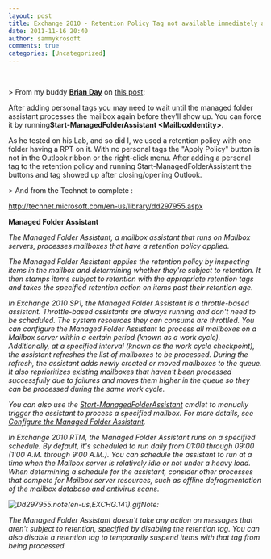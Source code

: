 ```yaml
---
layout: post
title: Exchange 2010 - Retention Policy Tag not available immediately after definition in EMC
date: 2011-11-16 20:40
author: sammykrosoft
comments: true
categories: [Uncategorized]
---
```

<p>&nbsp;<p>&gt; From my buddy <strong><a href="http://social.technet.microsoft.com/profile/brian%20day%20%5Bmsft%5D/?ws=usercard-mini" target="_blank">Brian Day</a></strong> on <a href="http://social.technet.microsoft.com/Forums/en-US/exchange2010/thread/dbcb7789-2305-4366-bc7b-1795ce379160/" target="_blank">this post</a>: </p><p>After adding personal tags you may need to wait until the managed folder assistant processes the mailbox again before they'll show up. You can force it by running<strong>Start-ManagedFolderAssistant &lt;MailboxIdentity&gt;</strong>.</p><p>As he tested on his Lab, and so did I, we used a retention policy with one folder having a RPT on it. With no personal tags the "Apply Policy" button is not in the Outlook ribbon or the right-click menu. After adding a personal tag to the retention policy and running Start-ManagedFolderAssistant the buttons and tag showed up after closing/opening Outlook.</p><p>&gt; And from the Technet to complete :</p><p><a title="http://technet.microsoft.com/en-us/library/dd297955.aspx" href="http://technet.microsoft.com/en-us/library/dd297955.aspx">http://technet.microsoft.com/en-us/library/dd297955.aspx</a>&nbsp;</p><p><strong>Managed Folder Assistant</strong></p><p><em>The Managed Folder Assistant, a mailbox assistant that runs on Mailbox servers, processes mailboxes that have a retention policy applied. </em></p><p><em>The Managed Folder Assistant applies the retention policy by inspecting items in the mailbox and determining whether they're subject to retention. It then stamps items subject to retention with the appropriate retention tags and takes the specified retention action on items past their retention age. </em></p><p><em>In Exchange 2010 SP1, the Managed Folder Assistant is a throttle-based assistant. Throttle-based assistants are always running and don't need to be scheduled. The system resources they can consume are throttled. You can configure the Managed Folder Assistant to process all mailboxes on a Mailbox server within a certain period (known as a work cycle). Additionally, at a specified interval (known as the work cycle checkpoint), the assistant refreshes the list of mailboxes to be processed. During the refresh, the assistant adds newly created or moved mailboxes to the queue. It also reprioritizes existing mailboxes that haven't been processed successfully due to failures and moves them higher in the queue so they can be processed during the same work cycle. </em></p><p><em>You can also use the </em><a href="http://technet.microsoft.com/en-us/library/aa998864.aspx"><em>Start-ManagedFolderAssistant</em></a><em> cmdlet to manually trigger the assistant to process a specified mailbox. For more details, see </em><a href="http://technet.microsoft.com/en-us/library/bb123958.aspx"><em>Configure the Managed Folder Assistant</em></a><em>.</em></p><p><em>In Exchange 2010 RTM, the Managed Folder Assistant runs on a specified schedule. By default, it's scheduled to run daily from 01:00 through 09:00 (1:00 A.M. through 9:00 A.M.). You can schedule the assistant to run at a time when the Mailbox server is relatively idle or not under a heavy load. When determining a schedule for the assistant, consider other processes that compete for Mailbox server resources, such as offline defragmentation of the mailbox database and antivirus scans.</em></p><p><em><img alt="Dd297955.note(en-us,EXCHG.141).gif" src="http://i.technet.microsoft.com/Dd297955.note(en-us,EXCHG.141).gif">Note: </em></p><p><em>The Managed Folder Assistant doesn't take any action on messages that aren't subject to retention, specified by disabling the retention tag. You can also disable a retention tag to temporarily suspend items with that tag from being processed.</em></p></p>

